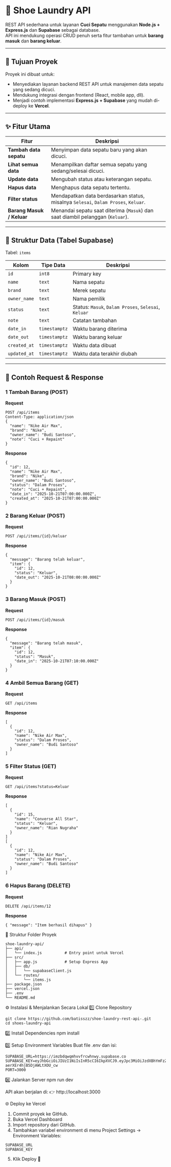 # 🧼 Shoe Laundry API

REST API sederhana untuk layanan **Cuci Sepatu** menggunakan **Node.js + Express.js** dan **Supabase** sebagai database.  
API ini mendukung operasi CRUD penuh serta fitur tambahan untuk **barang masuk** dan **barang keluar**.

---

## 🚀 Tujuan Proyek

Proyek ini dibuat untuk:
- Menyediakan layanan backend REST API untuk manajemen data sepatu yang sedang dicuci.
- Mendukung integrasi dengan frontend (React, mobile app, dll).
- Menjadi contoh implementasi **Express.js + Supabase** yang mudah di-deploy ke **Vercel**.

---

## ✨ Fitur Utama

| Fitur | Deskripsi |
|-------|------------|
| **Tambah data sepatu** | Menyimpan data sepatu baru yang akan dicuci. |
| **Lihat semua data** | Menampilkan daftar semua sepatu yang sedang/selesai dicuci. |
| **Update data** | Mengubah status atau keterangan sepatu. |
| **Hapus data** | Menghapus data sepatu tertentu. |
| **Filter status** | Mendapatkan data berdasarkan status, misalnya `Selesai`, `Dalam Proses`, `Keluar`. |
| **Barang Masuk / Keluar** | Menandai sepatu saat diterima (`Masuk`) dan saat diambil pelanggan (`Keluar`). |

---

## 🧱 Struktur Data (Tabel Supabase)

Tabel: `items`

| Kolom | Tipe Data | Deskripsi |
|-------|------------|-----------|
| `id` | `int8` | Primary key |
| `name` | `text` | Nama sepatu |
| `brand` | `text` | Merek sepatu |
| `owner_name` | `text` | Nama pemilik |
| `status` | `text` | Status: `Masuk`, `Dalam Proses`, `Selesai`, `Keluar` |
| `note` | `text` | Catatan tambahan |
| `date_in` | `timestamptz` | Waktu barang diterima |
| `date_out` | `timestamptz` | Waktu barang keluar |
| `created_at` | `timestamptz` | Waktu data dibuat |
| `updated_at` | `timestamptz` | Waktu data terakhir diubah |

---

## 🧠 Contoh Request & Response

### 1 Tambah Barang (POST)
**Request**
```http
POST /api/items
Content-Type: application/json
{
  "name": "Nike Air Max",
  "brand": "Nike",
  "owner_name": "Budi Santoso",
  "note": "Cuci + Repaint"
}
```
**Response**
```
{
  "id": 12,
  "name": "Nike Air Max",
  "brand": "Nike",
  "owner_name": "Budi Santoso",
  "status": "Dalam Proses",
  "note": "Cuci + Repaint",
  "date_in": "2025-10-21T07:00:00.000Z",
  "created_at": "2025-10-21T07:00:00.000Z"
}
```
### 2  Barang Keluar (POST)
**Request**
```http
POST /api/items/{id}/keluar
```
**Response**
```
{
  "message": "Barang telah keluar",
  "item": {
    "id": 12,
    "status": "Keluar",
    "date_out": "2025-10-21T08:00:00.000Z"
  }
}
```
### 3  Barang Masuk (POST)
**Request**
```http
POST /api/items/{id}/masuk
```
**Response**
```
{
  "message": "Barang telah masuk",
  "item": {
    "id": 12,
    "status": "Masuk",
    "date_in": "2025-10-21T07:10:00.000Z"
  }
}
```
### 4  Ambil Semua Barang (GET)
**Request**
```http
GET /api/items
```
**Response**
```
[
  {
    "id": 12,
    "name": "Nike Air Max",
    "status": "Dalam Proses",
    "owner_name": "Budi Santoso"
  }
]
```
### 5  Filter Status (GET)
**Request**
```http
GET /api/items?status=Keluar
```
**Response**
```
[
  {
    "id": 15,
    "name": "Converse All Star",
    "status": "Keluar",
    "owner_name": "Rian Nugraha"
  }
]
[
  {
    "id": 12,
    "name": "Nike Air Max",
    "status": "Dalam Proses",
    "owner_name": "Budi Santoso"
  }
]
```
### 6  Hapus Barang (DELETE)
**Request**
```http
DELETE /api/items/12
```
**Response**
```
{ "message": "Item berhasil dihapus" }
```
🧩 Struktur Folder Proyek
```
shoe-laundry-api/
├── api/
│   └── index.js          # Entry point untuk Vercel
├── src/
│   ├── app.js            # Setup Express App
│   ├── db/
│   │   └── supabaseClient.js
│   └── routes/
│       └── items.js
├── package.json
├── vercel.json
├── .env
└── README.md
```

⚙️ Instalasi & Menjalankan Secara Lokal
1️⃣ Clone Repository
```
git clone https://github.com/batisszz/shoe-laundry-rest-api-.git
cd shoes-laundry-api
```
2️⃣ Install Dependencies
npm install

3️⃣ Setup Environment Variables
Buat file .env dan isi:
```
SUPABASE_URL=https://imzbdqwqmhvvfrcwhnwy.supabase.co
SUPABASE_KEY=eyJhbGciOiJIUzI1NiIsInR5cCI6IkpXVCJ9.eyJpc3MiOiJzdXBhYmFzZSIsInJlZiI6ImltemJkcXdxbWh2dmZyY3dobnd5Iiwicm9sZSI6InNlcnZpY2Vfcm9sZSIsImlhdCI6MTc2MDk5NjYxOCwiZXhwIjoyMDc2NTcyNjE4fQ.uN_z1dsjXUQpBzwg1NF-aerXEr4hjB5DjAWLtXOU_cw
PORT=3000
```
4️⃣ Jalankan Server
npm run dev

API akan berjalan di:
👉 http://localhost:3000

🌐 Deploy ke Vercel
1. Commit proyek ke GitHub.
2. Buka Vercel Dashboard
3. Import repository dari GitHub.
4. Tambahkan variabel environment di menu Project Settings → Environment Variables:
```
SUPABASE_URL
SUPABASE_KEY
```
5. Klik Deploy 🚀
